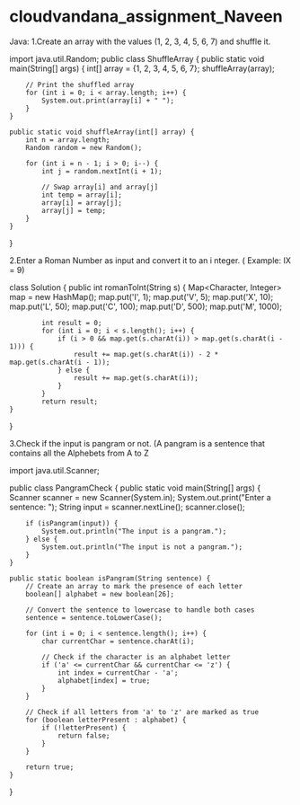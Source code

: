 # cloudvandana_assignment_Naveen
Java:
1.Create an array with the values (1, 2, 3, 4, 5, 6, 7) and shuffle it.

import java.util.Random;
public class ShuffleArray {
    public static void main(String[] args) {
        int[] array = {1, 2, 3, 4, 5, 6, 7};
        shuffleArray(array);
        
        // Print the shuffled array
        for (int i = 0; i < array.length; i++) {
            System.out.print(array[i] + " ");
        }
    }

    public static void shuffleArray(int[] array) {
        int n = array.length;
        Random random = new Random();
        
        for (int i = n - 1; i > 0; i--) {
            int j = random.nextInt(i + 1);
            
            // Swap array[i] and array[j]
            int temp = array[i];
            array[i] = array[j];
            array[j] = temp;
        }
    }
}


2.Enter a Roman Number as input and convert it to an i nteger. ( Example: IX = 9)

class Solution {
    public int romanToInt(String s) {
        Map<Character, Integer> map = new HashMap();
            map.put('I', 1);
            map.put('V', 5);
            map.put('X', 10);
            map.put('L', 50);
            map.put('C', 100);
            map.put('D', 500);
            map.put('M', 1000);

            int result = 0;
            for (int i = 0; i < s.length(); i++) {
                if (i > 0 && map.get(s.charAt(i)) > map.get(s.charAt(i - 1))) {
                    result += map.get(s.charAt(i)) - 2 * map.get(s.charAt(i - 1));
                } else {
                    result += map.get(s.charAt(i));
                }
            }
            return result;
    }
}

3.Check if the input is pangram or not. (A pangram is a sentence that contains all the 
Alphebets from A to Z

import java.util.Scanner;

public class PangramCheck {
    public static void main(String[] args) {
        Scanner scanner = new Scanner(System.in);
        System.out.print("Enter a sentence: ");
        String input = scanner.nextLine();
        scanner.close();

        if (isPangram(input)) {
            System.out.println("The input is a pangram.");
        } else {
            System.out.println("The input is not a pangram.");
        }
    }

    public static boolean isPangram(String sentence) {
        // Create an array to mark the presence of each letter
        boolean[] alphabet = new boolean[26];

        // Convert the sentence to lowercase to handle both cases
        sentence = sentence.toLowerCase();

        for (int i = 0; i < sentence.length(); i++) {
            char currentChar = sentence.charAt(i);

            // Check if the character is an alphabet letter
            if ('a' <= currentChar && currentChar <= 'z') {
                int index = currentChar - 'a';
                alphabet[index] = true;
            }
        }

        // Check if all letters from 'a' to 'z' are marked as true
        for (boolean letterPresent : alphabet) {
            if (!letterPresent) {
                return false;
            }
        }

        return true;
    }
}
